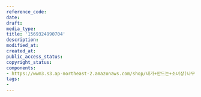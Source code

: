 ```yaml
---
reference_code: 
date: 
draft: 
media_type: 
title: '1569324990704'
description: 
modified_at: 
created_at: 
public_access_status: 
copyright_status: 
components:
- https://wwm3.s3.ap-northeast-2.amazonaws.com/shop/내가+만드는+소녀상(나무)/나무소녀상/소녀상/1569324990704.jpg
tags:
- 
---
```

